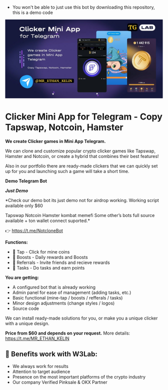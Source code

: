 - You won't be able to just use this bot by downloading this repository, this is a demo code
 
![Clicker Mini App Telegram - Copy Tapswap, Blum, Hamster](https://github.com/codex1987/Clicker-Tap-Mini-App/blob/main/IMG_20240710_211256_514.jpg )
 
 
# Clicker Mini App for Telegram - Copy Tapswap, Notcoin, Hamster
 
**We create Clicker games in Mini App Telegram.**
 
We can clone and customize popular crypto clicker games like Tapswap, Hamster and Notcoin, or create a hybrid that combines their best features!
 
Also in our portfolio there are ready-made clickers that we can quickly set up for you and launching such a game will take a short time.

**Demo Telegram Bot**

***Just Demo***

*Check our demo bot its just demo not for airdrop working. Working script available only $60

Tapswap
Notcoin
Hamster kombat
memefi
Some other’s bots full source available + ton wallet connect suported.*

👉  https://t.me/NotcloneBot
 
**Functions:**
- 🤘 Tap - Click for mine coins
- 🚀 Boosts - Daily rewards and Boosts
- 🤝 Referrals - Invite friends and recieve rewards
- 📝 Tasks - Do tasks and earn points
 
**You are getting:**
 
- A configured bot that is already working
- Admin panel for ease of management (adding tasks, etc.)
- Basic functional (mine-tap / boosts / refferals / tasks)
- Minor design adjustments (change styles / logos) 
- Source code
 
We can install ready-made solutions for you, or make you a unique clicker with a unique design.
 
**Price from $60 and depends on your request.** More details: https://t.me/MR_ETHAN_KELIN 
 
## 💎 Benefits work with W3Lab:
 
- We always work for results
- Attention to target audience
- Presence on the most important platforms of the crypto industry
- Our company Verified Pinksale & OKX Partner 
